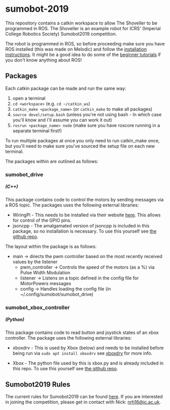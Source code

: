 # sumobot-2019

This repository contains a catkin workspace to allow The Shoveller to be programmed in ROS. The Shoveller is an example robot for ICRS' (Imperial College Robotics Society) Sumobot2019 competition.

The robot is programmed in ROS, so before proceeding make sure you have ROS installed (this was made on Melodic) and follow the [installation instructions](http://wiki.ros.org/ROS/Installation). It might be a good idea to do some of the [beginner tutorials](http://wiki.ros.org/ROS/Tutorials) if you don't know anything about ROS!

## Packages

Each catkin package can be made and run the same way:

1. open a terminal
2. `cd <workspace>` (e.g. `cd ~/catkin_ws`)
3. `catkin_make <package_name>` (or `catkin_make` to make all packages)
4. `source devel/setup.bash` (unless you're not using bash - In which case you'll know and I'll assume you can work it out)
5. `rosrun <package_name> node` (make sure you have roscore running in a separate terminal first!)

To run multiple packages at once you only need to run catkin_make once, but you'll need to make sure you've sourced the setup file on each new terminal.

The packages within are outlined as follows:

### sumobot_drive
##### (C++)

This package contains code to control the motors by sending messages via a ROS topic. The packages uses the following external libraries:

 - WiringPi - This needs to be installed via their website [here](http://wiringpi.com/download-and-install/). This allows for control of the GPIO pins.
 - jsoncpp - The amalgamated version of jsoncpp is included in this package, so no installation is necessary. To use this yourself see [the github repo](https://github.com/open-source-parsers/jsoncpp).

The layout within the package is as follows:
 - main -> directs the pwm controller based on the most recently received values by the listener
     - pwm_controller -> Controls the speed of the motors (as a %) via Pulse Width Modulation
     - listener -> Listens on a topic defined in the config file for MotorPowers messages
     - config -> Handles loading the config file (in ~/.config/sumobot/sumobot_drive)

### sumobot_xbox_controller
##### (Python)

This package contains code to read button and joystick states of an xbox controller. The package uses the following external libraries:

 - xboxdrv - This is used by Xbox (below) and needs to be installed before being run via `sudo apt install xboxdrv` see [xboxdrv](http://xboxdrv.gitlab.io/) for more info.

 - Xbox - The python file used by this is xbox.py and is already included in this repo. To use this yourself see [the github repo](https://github.com/FRC4564/Xbox).


## Sumobot2019 Rules

The current rules for Sumobot2019 can be found [here](http://sumobotrules.icrs.io). If you are interested in joining the competition, please get in contact with Nick: nrh16@ic.ac.uk.
